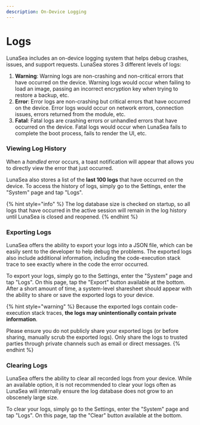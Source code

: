 ```yaml
---
description: On-Device Logging
---
```


# Logs

LunaSea includes an on-device logging system that helps debug crashes, issues, and support requests. LunaSea stores 3 different levels of logs:

1. **Warning**: Warning logs are non-crashing and non-critical errors that have occurred on the device. Warning logs would occur when failing to load an image, passing an incorrect encryption key when trying to restore a backup, etc.
2. **Error**: Error logs are non-crashing but critical errors that have occurred on the device. Error logs would occur on network errors, connection issues, errors returned from the module, etc.
3. **Fatal**: Fatal logs are crashing errors or unhandled errors that have occurred on the device. Fatal logs would occur when LunaSea fails to complete the boot process, fails to render the UI, etc.

### Viewing Log History

When a _handled_ error occurs, a toast notification will appear that allows you to directly view the error that just occurred.

LunaSea also stores a list of the **last 100 logs** that have occurred on the device. To access the history of logs, simply go to the Settings, enter the "System" page and tap "Logs".

{% hint style="info" %}
The log database size is checked on startup, so all logs that have occurred in the active session will remain in the log history until LunaSea is closed and reopened.
{% endhint %}

### Exporting Logs

LunaSea offers the ability to export your logs into a JSON file, which can be easily sent to the developer to help debug the problems. The exported logs also include additional information, including the code-execution stack trace to see exactly where in the code the error occurred.

To export your logs, simply go to the Settings, enter the "System" page and tap "Logs". On this page, tap the "Export" button available at the bottom. After a short amount of time, a system-level sharesheet should appear with the ability to share or save the exported logs to your device.

{% hint style="warning" %}
Because the exported logs contain code-execution stack traces, **the logs may unintentionally contain private information**.

Please ensure you do not publicly share your exported logs (or before sharing, manually scrub the exported logs). Only share the logs to trusted parties through private channels such as email or direct messages.
{% endhint %}

### Clearing Logs

LunaSea offers the ability to clear all recorded logs from your device. While an available option, it is not recommended to clear your logs often as LunaSea will internally ensure the log database does not grow to an obscenely large size.

To clear your logs, simply go to the Settings, enter the "System" page and tap "Logs". On this page, tap the "Clear" button available at the bottom.
